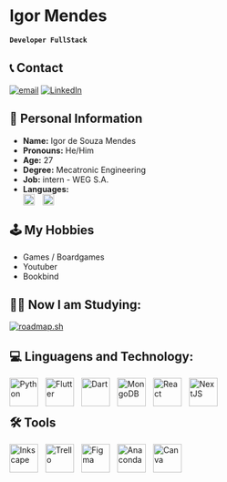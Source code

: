 
# Igor Mendes
**`Developer FullStack`**

## 📞 Contact
[![email](https://img.shields.io/badge/Email-D14836?logo=gmail&logoColor=white)](mailto:igor.d.souza.mendes@gmail.com) [![LinkedIn](https://img.shields.io/badge/LinkedIn-%230077B5.svg?logo=linkedin&logoColor=white)](https://linkedin.com/in/https://www.linkedin.com/in/igor-mendes-816208135/) 

## 📃 Personal Information
- **Name:** Igor de Souza Mendes
- **Pronouns:** He/Him
- **Age:** 27
- **Degree:** Mecatronic Engineering
- **Job:** intern - WEG S.A.
- **Languages:** <div>
<img
    align="center"
    alt="Brazil"
    title="Brazil"
    width="20px"
    style="padding-right: 10px;"
    src = "https://flagicons.lipis.dev/flags/1x1/br.svg"          
/>
<img
    align="center"
    alt="EUA"
    title="EUA"
    width="20px"
    style="padding-right: 10px;"
    src = "https://flagicons.lipis.dev/flags/1x1/us.svg"          
/></div>


## 🕹 My Hobbies
- Games / Boardgames
- Youtuber
- Bookbind

## ✍🏻 Now I am Studying:
[![roadmap.sh](https://roadmap.sh/card/tall/68aa5a27891a1beee1d90f45?variant=dark)](https://roadmap.sh)

## 💻 Linguagens and Technology:
<div>
  <img
    align="left"
    alt="Python"
    title="Python"
    width="50px"
    style="padding-right: 10px;"
    src = "https://cdn.jsdelivr.net/gh/devicons/devicon@latest/icons/python/python-original.svg"          
  />
            
  <img
    align="left"
    alt="Flutter"
    title="Flutter"
    width="50px"
    style="padding-right: 10px;"
    src = "https://cdn.jsdelivr.net/gh/devicons/devicon@latest/icons/flutter/flutter-original.svg"          
  />
  
  <img
    align="left"
    alt="Dart"
    title="Dart"
    width="50px"
    style="padding-right: 10px;"
    src = "https://cdn.jsdelivr.net/gh/devicons/devicon@latest/icons/dart/dart-original.svg"          
  />
  
  <img
    align="left"
    alt="MongoDB"
    title="MongoDB"
    width="50px"
    style="padding-right: 10px;"
    src = "https://cdn.jsdelivr.net/gh/devicons/devicon@latest/icons/mongodb/mongodb-original.svg"          
  />

<img
    align="left"
    alt="React"
    title="React"
    width="50px"
    style="padding-right: 10px;"
    src = "https://cdn.jsdelivr.net/gh/devicons/devicon@latest/icons/react/react-original.svg"          
  />

  <img
    align="left"
    alt="NextJS"
    title="NextJs"
    width="50px"
    style="padding-right: 10px;"
    src="https://cdn.jsdelivr.net/gh/devicons/devicon@latest/icons/java/java-original.svg"  
  />



          
  <br></br>
</div>

## 🛠 Tools

<div>

  <img
    align="left"
    alt="Inkscape"
    title="Inkscape"
    width="50px"
    style="padding-right: 10px;"
    src = "https://cdn.jsdelivr.net/gh/devicons/devicon@latest/icons/inkscape/inkscape-original.svg"
  />
  
  <img
    align="left"
    alt="Trello"
    title="Trello"
    width="50px"
    style="padding-right: 10px;"
    src = "https://cdn.jsdelivr.net/gh/devicons/devicon@latest/icons/trello/trello-original.svg"          
  />
  
  <img
    align="left"
    alt="Figma"
    title="Figma"
    width="50px"
    style="padding-right: 10px;"
    src = "https://cdn.jsdelivr.net/gh/devicons/devicon@latest/icons/figma/figma-original.svg"          
  />

  <img
    align="left"
    alt="Anaconda"
    title="Anaconda"
    width="50px"
    style="padding-right: 10px;"
    src = "https://cdn.jsdelivr.net/gh/devicons/devicon@latest/icons/anaconda/anaconda-original.svg"          
  />

  <img
    align="left"
    alt="Canva"
    title="canva"
    width="50px"
    style="padding-right: 10px;"
    src = "https://cdn.jsdelivr.net/gh/devicons/devicon@latest/icons/canva/canva-original.svg"          
  />
</div>



          
